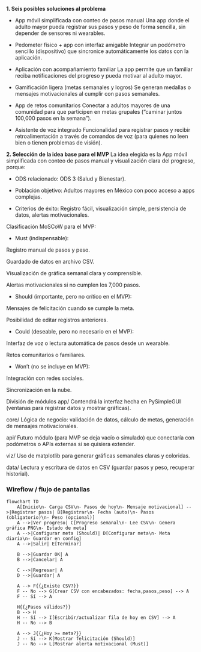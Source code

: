 **1. Seis posibles soluciones al problema**

- App móvil simplificada con conteo de pasos manual
 Una app donde el adulto mayor pueda registrar sus pasos y peso de forma sencilla, sin depender de sensores ni wearables.


- Pedometer físico + app con interfaz amigable
 Integrar un podómetro sencillo (dispositivo) que sincronice automáticamente los datos con la aplicación.


- Aplicación con acompañamiento familiar
 La app permite que un familiar reciba notificaciones del progreso y pueda motivar al adulto mayor.


- Gamificación ligera (metas semanales y logros)
 Se generan medallas o mensajes motivacionales al cumplir con pasos semanales.


- App de retos comunitarios
 Conectar a adultos mayores de una comunidad para que participen en metas grupales (“caminar juntos 100,000 pasos en la semana”).


- Asistente de voz integrado
 Funcionalidad para registrar pasos y recibir retroalimentación a través de comandos de voz (para quienes no leen bien o tienen problemas de visión).



**2. Selección de la idea base para el MVP**
La idea elegida es la App móvil simplificada con conteo de pasos manual y visualización clara del progreso, porque:
- ODS relacionado: ODS 3 (Salud y Bienestar).


- Población objetivo: Adultos mayores en México con poco acceso a apps complejas.


- Criterios de éxito: Registro fácil, visualización simple, persistencia de datos, alertas motivacionales.


Clasificación MoSCoW para el MVP:
- Must (indispensable):

Registro manual de pasos y peso.

Guardado de datos en archivo CSV.

Visualización de gráfica semanal clara y comprensible.

Alertas motivacionales si no cumplen los 7,000 pasos.

- Should (importante, pero no crítico en el MVP):

Mensajes de felicitación cuando se cumple la meta.

Posibilidad de editar registros anteriores.

- Could (deseable, pero no necesario en el MVP):

Interfaz de voz o lectura automática de pasos desde un wearable.

Retos comunitarios o familiares.

- Won’t (no se incluye en MVP):

Integración con redes sociales.

Sincronización en la nube.





División de módulos
app/
 Contendrá la interfaz hecha en PySimpleGUI (ventanas para registrar datos y mostrar gráficas).

core/
 Lógica de negocio: validación de datos, cálculo de metas, generación de mensajes motivacionales.

api/
 Futuro módulo (para MVP se deja vacío o simulado) que conectaría con podómetros o APIs externas si se quisiera extender.

viz/
 Uso de matplotlib para generar gráficas semanales claras y coloridas.

data/
 Lectura y escritura de datos en CSV (guardar pasos y peso, recuperar historial).

 ### Wireflow / flujo de pantallas

```mermaid
flowchart TD
    A[Inicio\n- Carga CSV\n- Pasos de hoy\n- Mensaje motivacional] -->|Registrar pasos| B[Registrar\n- Fecha (auto)\n- Pasos (obligatorio)\n- Peso (opcional)]
    A -->|Ver progreso| C[Progreso semanal\n- Lee CSV\n- Genera gráfica PNG\n- Estado de meta]
    A -->|Configurar meta (Should)| D[Configurar meta\n- Meta diaria\n- Guardar en config]
    A -->|Salir| E[Terminar]

    B -->|Guardar OK| A
    B -->|Cancelar| A

    C -->|Regresar| A
    D -->|Guardar| A

    A --> F{{¿Existe CSV?}}
    F -- No --> G[Crear CSV con encabezados: fecha,pasos,peso] --> A
    F -- Sí --> A

    H{{¿Pasos válidos?}}
    B --> H
    H -- Sí --> I[Escribir/actualizar fila de hoy en CSV] --> A
    H -- No --> B

    A --> J{{¿Hoy >= meta?}}
    J -- Sí --> K[Mostrar felicitación (Should)]
    J -- No --> L[Mostrar alerta motivacional (Must)]
